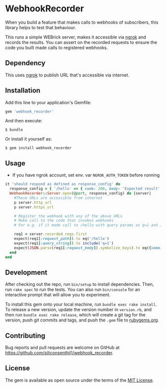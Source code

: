 # WebhookRecorder

When you build a feature that makes calls to webhooks of subscribers, this library helps to test that behaviour.

This runs a simple WEBrick server, makes it accessible via [ngrok](https://ngrok.com) and records the results. You can assert on the recorded requests to ensure the code you built made calls to registered webhooks.

## Dependency

This uses [ngrok](https://ngrok.com) to publish URL that's accessible via internet.

## Installation

Add this line to your application's Gemfile:

```ruby
gem 'webhook_recorder'
```

And then execute:

    $ bundle

Or install it yourself as:

    $ gem install webhook_recorder

## Usage

* If you have ngrok account, set env. var `NGROK_AUTH_TOKEN` before running

```ruby
it 'should respond as defined as response_config' do
  response_config = { '/hello' => { code: 200, body: 'Expected result' } }
  WebhookRecorder::Server.open(@port, response_config) do |server|
    #These URLs are accessible from internet
    p server.http_url
    p server.https_url

    # Register the webhook with any of the above URLs
    # Make call to the code that invokes webhooks
    # For e.g. if it made call to /hello with query params as q=1 and JSON body as {some: 1, other: 2}, you can assert like below.

    req1 = server.recorded_reqs.first
    expect(req1[:request_path]).to eq('/hello')
    expect(req1[:query_string]).to include('q=1')
    expect(JSON.parse(req1[:request_body]).symbolize_keys).to eq({some: 1, other: 2})
  end
end
```

## Development

After checking out the repo, run `bin/setup` to install dependencies. Then, run `rake spec` to run the tests. You can also run `bin/console` for an interactive prompt that will allow you to experiment.

To install this gem onto your local machine, run `bundle exec rake install`. To release a new version, update the version number in `version.rb`, and then run `bundle exec rake release`, which will create a git tag for the version, push git commits and tags, and push the `.gem` file to [rubygems.org](https://rubygems.org).

## Contributing

Bug reports and pull requests are welcome on GitHub at https://github.com/siliconsenthil]/webhook_recorder.


## License

The gem is available as open source under the terms of the [MIT License](http://opensource.org/licenses/MIT).
